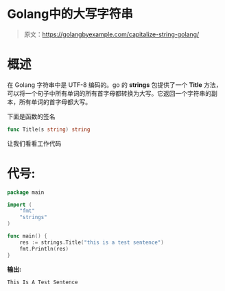 # Golang中的大写字符串

> 原文：<https://golangbyexample.com/capitalize-string-golang/>

# **概述**

在 Golang 字符串中是 UTF-8 编码的。go 的 **strings** 包提供了一个 **Title** 方法，可以将一个句子中所有单词的所有首字母都转换为大写。它返回一个字符串的副本，所有单词的首字母都大写。

下面是函数的签名

```go
func Title(s string) string
```

让我们看看工作代码

# **代号:**

```go
package main

import (
    "fmt"
    "strings"
)

func main() {
    res := strings.Title("this is a test sentence")
    fmt.Println(res)
}
```

**输出:**

```go
This Is A Test Sentence
```